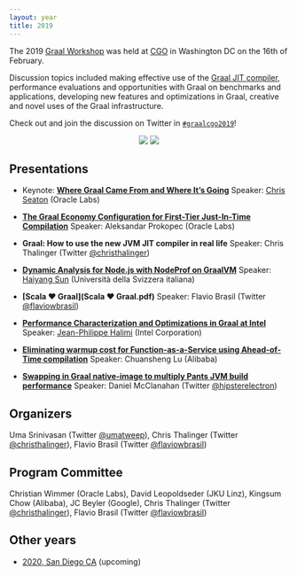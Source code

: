 ```yaml
---
layout: year
title: 2019
---
```


The 2019 [Graal Workshop](/) was held at [CGO](http://cgo.org/cgo2019/) in
Washington DC on the 16th of February.

Discussion topics included making effective use of the [Graal JIT
compiler](https://github.com/oracle/graal), performance evaluations and
opportunities with Graal on benchmarks and applications, developing new
features and optimizations in Graal, creative and novel uses of the Graal
infrastructure.

Check out and join the discussion on Twitter in [`#graalcgo2019`](https://twitter.com/search?q=%23graalcgo2019&src=typd)!

<p style="text-align: center">
<img src="group.jpeg" class="rounded img-fluid" style="max-width: 45%" />
<img src="group2.jpeg" class="rounded img-fluid" style="max-width: 45%" />
</p>

## Presentations

* Keynote: **[Where Graal Came From and Where It’s Going](graal-from-and-going.pdf)** Speaker: [Chris Seaton](https://chrisseaton.com) (Oracle Labs)

* **[The Graal Economy Configuration for First-Tier Just-In-Time Compilation](http://aleksandar-prokopec.com/impress/graal-economy#/step-1)** Speaker: Aleksandar Prokopec (Oracle Labs)

* **Graal: How to use the new JVM JIT compiler in real life** Speaker: Chris Thalinger (Twitter [@christhalinger](https://twitter.com/christhalinger))

* **[Dynamic Analysis for Node.js with NodeProf on GraalVM](Dynamic-Analysis-for-Node.js-with-NodeProf-on-GraalVM.pdf)** Speaker: [Haiyang Sun](http://haiyang-sun.github.io/) (Università della Svizzera italiana)

* **[Scala ❤️ Graal](Scala ❤️ Graal.pdf)** Speaker: Flavio Brasil (Twitter [@flaviowbrasil](https://twitter.com/flaviowbrasil))

* **[Performance Characterization and Optimizations in Graal at Intel](Performance-Characterization-And-Optimizations-In-Graal-At-Intel.pdf)** Speaker: [Jean-Philippe Halimi](mailto:jean-philippe.halimi@intel.com) (Intel Corporation)

* **[Eliminating warmup cost for Function-as-a-Service using Ahead-of-Time compilation](FaaS-and-Dynamic-AOT.pdf)** Speaker: Chuansheng Lu (Alibaba)

* **[Swapping in Graal native-image to multiply Pants JVM build performance](graal-pants-native-image.pdf)** Speaker: Daniel McClanahan (Twitter [@hipsterelectron](https://twitter.com/hipsterelectron))

## Organizers

Uma Srinivasan (Twitter [@umatweep](https://twitter.com/umatweep)),
Chris Thalinger (Twitter [@christhalinger](https://twitter.com/christhalinger)),
Flavio Brasil (Twitter [@flaviowbrasil](https://twitter.com/flaviowbrasil))

## Program Committee

Christian Wimmer (Oracle Labs),
David Leopoldseder (JKU Linz),
Kingsum Chow (Alibaba),
JC Beyler (Google),
Chris Thalinger (Twitter [@christhalinger](https://twitter.com/christhalinger)),
Flavio Brasil (Twitter [@flaviowbrasil](https://twitter.com/flaviowbrasil))

## Other years

* [2020, San Diego CA](2020/) (upcoming)
